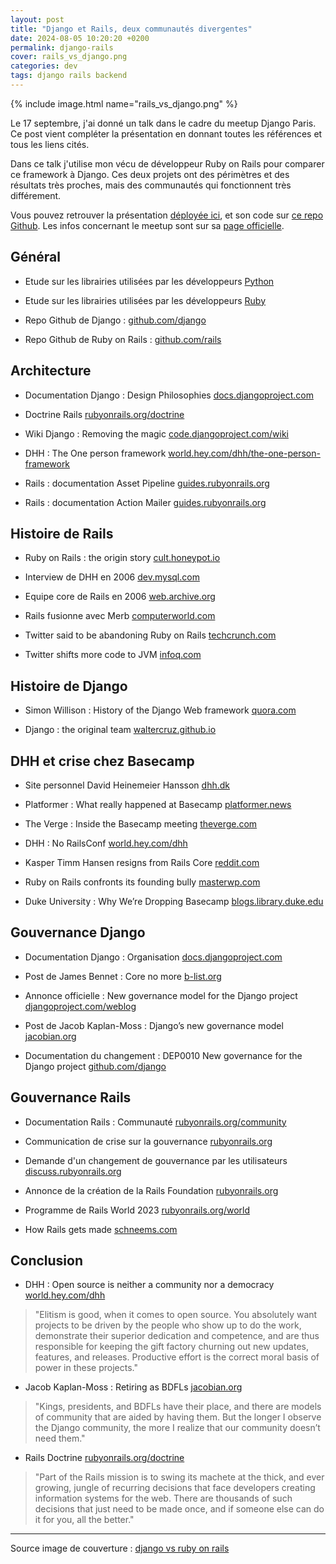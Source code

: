 ```yaml
---
layout: post
title: "Django et Rails, deux communautés divergentes"
date: 2024-08-05 10:20:20 +0200
permalink: django-rails
cover: rails_vs_django.png
categories: dev
tags: django rails backend
---
```


{% include image.html name="rails_vs_django.png" %}

Le 17 septembre, j'ai donné un talk dans le cadre du meetup Django Paris. Ce post vient compléter la présentation en donnant toutes les références et tous les liens cités.

Dans ce talk j'utilise mon vécu de développeur Ruby on Rails pour comparer ce framework à Django. Ces deux projets ont des périmètres et des résultats très proches, mais des communautés qui fonctionnent très différement.

<!--more-->

Vous pouvez retrouver la présentation [déployée ici](https://ruff9.github.io/presentation-django-rails/), et son code sur [ce repo Github](https://github.com/Ruff9/presentation-django-rails). Les infos concernant le meetup sont sur sa [page officielle](https://www.meetup.com/fr-FR/django-paris/).

## Général

- Etude sur les librairies utilisées par les développeurs [Python](https://www.jetbrains.com/lp/devecosystem-2023/python/)

- Etude sur les librairies utilisées par les développeurs [Ruby](https://www.jetbrains.com/lp/devecosystem-2023/ruby/)

- Repo Github de Django : [github.com/django](https://github.com/django/django)

- Repo Github de Ruby on Rails : [github.com/rails](https://github.com/rails/rails)

## Architecture

- Documentation Django : Design Philosophies [docs.djangoproject.com](https://docs.djangoproject.com/en/5.1/misc/design-philosophies/)

- Doctrine Rails [rubyonrails.org/doctrine](https://rubyonrails.org/doctrine)

- Wiki Django : Removing the magic [code.djangoproject.com/wiki](https://code.djangoproject.com/wiki/RemovingTheMagic)

- DHH : The One person framework [world.hey.com/dhh/the-one-person-framework](https://world.hey.com/dhh/the-one-person-framework-711e6318)

- Rails : documentation Asset Pipeline [guides.rubyonrails.org](https://guides.rubyonrails.org/asset_pipeline.html)

- Rails : documentation Action Mailer [guides.rubyonrails.org](https://guides.rubyonrails.org/action_mailer_basics.html)

## Histoire de Rails

- Ruby on Rails : the origin story [cult.honeypot.io](https://cult.honeypot.io/reads/ruby-on-rails-the-origin-story/)

- Interview de DHH en 2006 [dev.mysql.com](https://web.archive.org/web/20130225091835/http://dev.mysql.com/tech-resources/interviews/david-heinemeier-hansson-rails.html)

- Equipe core de Rails en 2006 [web.archive.org](https://web.archive.org/web/20060110033032/http://rubyonrails.org/core)

- Rails fusionne avec Merb [computerworld.com](https://www.computerworld.com/article/1568950/rails-and-merb-frameworks-agree-to-merge.html)

- Twitter said to be abandoning Ruby on Rails [techcrunch.com](https://techcrunch.com/2008/05/01/twitter-said-to-be-abandoning-ruby-on-rails/)

- Twitter shifts more code to JVM [infoq.com](https://www.infoq.com/articles/twitter-java-use/)

## Histoire de Django

- Simon Willison : History of the Django Web framework [quora.com](https://www.quora.com/What-is-the-history-of-the-Django-web-framework-Why-has-it-been-described-as-developed-in-a-newsroom/answer/Simon-Willison)

- Django : the original team [waltercruz.github.io](https://waltercruz.github.io/django-l10n-portuguese/internals/committers.html)

## DHH et crise chez Basecamp

- Site personnel David Heinemeier Hansson [dhh.dk](https://dhh.dk/)

- Platformer : What really happened at Basecamp [platformer.news](https://www.platformer.news/-what-really-happened-at-basecamp/)

- The Verge : Inside the Basecamp meeting [theverge.com](https://www.theverge.com/2021/5/3/22418208/basecamp-all-hands-meeting-employee-resignations-buyouts-implosion)

- DHH : No RailsConf [world.hey.com/dhh](https://world.hey.com/dhh/no-railsconf-faa7935e)

- Kasper Timm Hansen resigns from Rails Core [reddit.com](https://www.reddit.com/r/rails/comments/t9h0d3/kasper_timm_hansen_resigns_from_rails_core/)

- Ruby on Rails confronts its founding bully [masterwp.com](https://masterwp.com/ruby-on-rails-confronts-its-founding-bully/)

- Duke University : Why We’re Dropping Basecamp [blogs.library.duke.edu](https://blogs.library.duke.edu/blog/2023/11/30/why-were-dropping-basecamp/)

## Gouvernance Django

- Documentation Django : Organisation [docs.djangoproject.com](https://docs.djangoproject.com/en/dev/internals/organization/)

- Post de James Bennet : Core no more [b-list.org](https://www.b-list.org/weblog/2018/nov/20/core/)

- Annonce officielle : New governance model for the Django project [djangoproject.com/weblog](https://www.djangoproject.com/weblog/2020/mar/12/governance/)

- Post de Jacob Kaplan-Moss : Django’s new governance model [jacobian.org](https://jacobian.org/2020/mar/12/django-governance/)

- Documentation du changement : DEP0010 New governance for the Django project [github.com/django](https://github.com/django/deps/blob/main/final/0010-new-governance.rst)

## Gouvernance Rails

- Documentation Rails : Communauté [rubyonrails.org/community](https://rubyonrails.org/community)

- Communication de crise sur la gouvernance [rubyonrails.org](https://rubyonrails.org/2021/5/2/rails-governance)

- Demande d'un changement de gouvernance par les utilisateurs [discuss.rubyonrails.org](https://discuss.rubyonrails.org/t/effect-of-the-last-week-on-ruby-on-rails/77702)

- Annonce de la création de la Rails Foundation [rubyonrails.org](https://rubyonrails.org/2022/11/14/the-rails-foundation)

- Programme de Rails World 2023 [rubyonrails.org/world](https://rubyonrails.org/world/2023/agenda/day-1/2-david-hansson-session)

- How Rails gets made [schneems.com](https://www.schneems.com/2021/05/12/the-room-where-it-happens-how-rails-gets-made/)

## Conclusion

- DHH : Open source is neither a community nor a democracy [world.hey.com/dhh](https://world.hey.com/dhh/open-source-is-neither-a-community-nor-a-democracy-606abdab)

> "Elitism is good, when it comes to open source. You absolutely want projects to be driven by the people who show up to do the work, demonstrate their superior dedication and competence, and are thus responsible for keeping the gift factory churning out new updates, features, and releases. Productive effort is the correct moral basis of power in these projects."

- Jacob Kaplan-Moss : Retiring as BDFLs [jacobian.org](https://jacobian.org/2014/jan/13/retiring-as-bdfls/)

> "Kings, presidents, and BDFLs have their place, and there are models of community that are aided by having them. But the longer I observe the Django community, the more I realize that our community doesn’t need them."

- Rails Doctrine [rubyonrails.org/doctrine](https://rubyonrails.org/doctrine)

> "Part of the Rails mission is to swing its machete at the thick, and ever growing, jungle of recurring decisions that face developers creating information systems for the web. There are thousands of such decisions that just need to be made once, and if someone else can do it for you, all the better."

---------

Source image de couverture : [django vs ruby on rails](https://ositcom.com/blog/django-vs-ruby-on-rails/)
